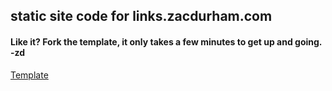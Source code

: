 ## static site code for links.zacdurham.com

#### Like it? Fork the template, it only takes a few minutes to get up and going. -zd

[Template](https://zchef2k.github.io/indigo-linkinbio)